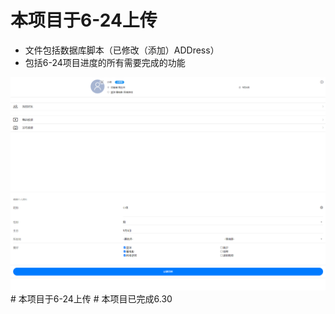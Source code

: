 # 本项目于6-24上传

- 文件包括数据库脚本（已修改（添加）ADDress）
- 包括6-24项目进度的所有需要完成的功能

<img src="img/4eb9f8ed8304ce4f7c6263d467073e8d.png" alt="截图" style="zoom:100%;" />

<img src="img/3c178dfc3be7410a8dbb847cf566bb99.png" alt="截图" style="zoom:100%;" />
# 本项目于6-24上传
# 本项目已完成6.30
